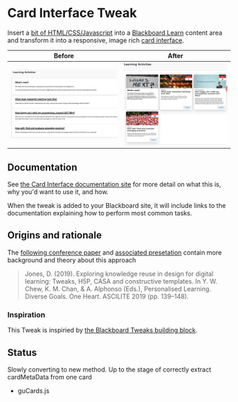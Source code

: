 # Card Interface Tweak

Insert a [bit of HTML/CSS/Javascript](https://raw.githubusercontent.com/djplaner/Card-Interface-Tweak/master/tweak.js) into a [Blackboard Learn](https://en.wikipedia.org/wiki/Blackboard_Learn) content area and transform it into a responsive, image rich [card interface](https://www.smashingmagazine.com/2016/10/designing-card-based-user-interfaces/). 

| **Before** | **After**| 
| --- | ---- |
| ![Normal Bb Learn content area](https://github.com/djplaner/Card-Interface-Tweak/raw/master/docs/images/before.png) | ![Transformed into Card Interface](https://github.com/djplaner/Card-Interface-Tweak/raw/master/docs/images/after.png) |

## Documentation

See [the Card Interface documentation site](https://djplaner.github.io/Card-Interface-Tweak/) for more detail on what this is, why you'd want to use it, and how.

When the tweak is added to your Blackboard site, it will include links to the documentation explaining how to perform most common tasks.

## Origins and rationale

The [following conference paper](https://djon.es/blog/2019/08/08/exploring-knowledge-reuse-in-design-for-digital-learning-tweaks-h5p-constructive-templates-and-casa/) and [associated presetation](https://djon.es/blog/2019/11/28/how-to-share-design-knowledge-in-design-for-digital-learning/) contain more background and theory about this approach
> Jones, D. (2019). Exploring knowledge reuse in design for digital learning: Tweaks, H5P, CASA and constructive templates. In Y. W. Chew, K. M. Chan, & A. Alphonso (Eds.), Personalised Learning. Diverse Goals. One Heart. ASCILITE 2019 (pp. 139–148).

### Inspiration

This Tweak is inspiried by [the Blackboard Tweaks building block](http://tweaks.github.io/Tweaks/).

## Status

Slowly converting to new method.  Up to the stage of correctly extract cardMetaData from one card
- guCards.js